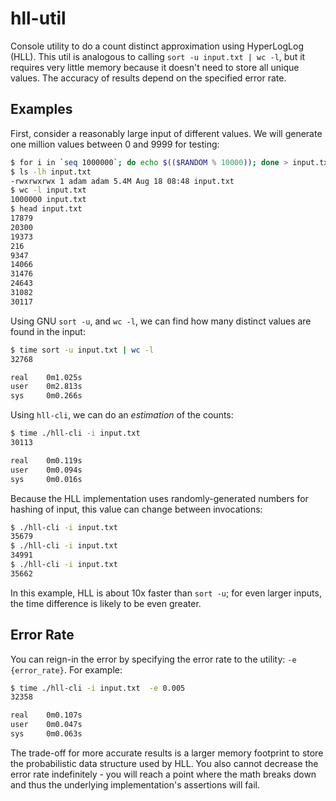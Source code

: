 # hll-util
Console utility to do a count distinct approximation using HyperLogLog (HLL). This util is analogous to calling `sort -u input.txt | wc -l`, but it requires very little memory because it doesn't need to store all unique values. The accuracy of results depend on the specified error rate.

## Examples
First, consider a reasonably large input of different values. We will generate one million values between 0 and 9999 for testing:

```bash
$ for i in `seq 1000000`; do echo $(($RANDOM % 10000)); done > input.txt
$ ls -lh input.txt
-rwxrwxrwx 1 adam adam 5.4M Aug 18 08:48 input.txt
$ wc -l input.txt
1000000 input.txt
$ head input.txt
17879
20300
19373
216
9347
14066
31476
24643
31082
30117
```

Using GNU `sort -u`, and `wc -l`, we can find how many distinct values are found in the input:

```bash
$ time sort -u input.txt | wc -l
32768

real    0m1.025s
user    0m2.813s
sys     0m0.266s
```

Using `hll-cli`, we can do an _estimation_ of the counts:
```bash
$ time ./hll-cli -i input.txt
30113

real    0m0.119s
user    0m0.094s
sys     0m0.016s
```

Because the HLL implementation uses randomly-generated numbers for hashing of input, this value can change between invocations:
```bash
$ ./hll-cli -i input.txt
35679
$ ./hll-cli -i input.txt
34991
$ ./hll-cli -i input.txt
35662
```

In this example, HLL is about 10x faster than `sort -u`; for even larger inputs, the time difference is likely to be even greater.

## Error Rate
You can reign-in the error by specifying the error rate to the utility: `-e {error_rate}`. For example:

```bash
$ time ./hll-cli -i input.txt  -e 0.005
32358

real    0m0.107s
user    0m0.047s
sys     0m0.063s
```

The trade-off for more accurate results is a larger memory footprint to store the probabilistic data structure used by HLL. You also cannot decrease the error rate indefinitely - you will reach a point where the math breaks down and thus the underlying implementation's assertions will fail.
